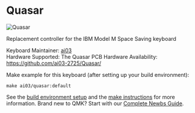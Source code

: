 # Quasar

![Quasar](https://i.imgur.com/XIbX2Pw.jpg)

Replacement controller for the IBM Model M Space Saving keyboard

Keyboard Maintainer: [ai03](https://github.com/ai03-2725)  
Hardware Supported: The Quasar PCB
Hardware Availability: https://github.com/ai03-2725/Quasar/  

Make example for this keyboard (after setting up your build environment):

    make ai03/quasar:default

See the [build environment setup](https://docs.qmk.fm/#/getting_started_build_tools) and the [make instructions](https://docs.qmk.fm/#/getting_started_make_guide) for more information. Brand new to QMK? Start with our [Complete Newbs Guide](https://docs.qmk.fm/#/newbs).
